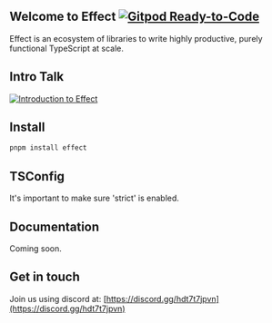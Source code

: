 ## Welcome to Effect [![Gitpod Ready-to-Code](https://img.shields.io/badge/Gitpod-ready--to--code-908a85?logo=gitpod)](https://gitpod.io/#https://github.com/Effect-TS/core)

Effect is an ecosystem of libraries to write highly productive, purely functional TypeScript at scale.

## Intro Talk

[![Introduction to Effect](https://img.youtube.com/vi/zrNr3JVUc8I/maxresdefault.jpg)](https://youtu.be/zrNr3JVUc8I)

## Install

```sh
pnpm install effect
```

## TSConfig

It's important to make sure 'strict' is enabled.

## Documentation

Coming soon.

## Get in touch

Join us using discord at: [https://discord.gg/hdt7t7jpvn](https://discord.gg/hdt7t7jpvn)
